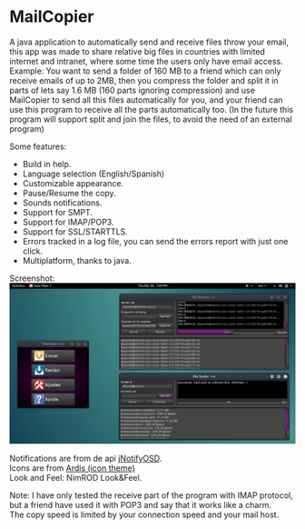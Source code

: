 MailCopier
==========
A java application to automatically send and receive files throw your email,
this app was made to share relative big files in countries with limited internet and intranet,
where some time the users only have email access. <br/>
Example:
You want to send a folder of 160 MB to a friend which can only receive emails of up to 2MB,
then you compress the folder and split it in parts of lets say 1.6 MB (160 parts ignoring compression) 
and use MailCopier to send all this files automatically for you, and your friend can use this program 
to receive all the parts automatically too. 
(In the future this program will support split and join the files, to avoid the need of an external program)

Some features:
<ul>
    <li>Build in help.</li>
    <li>Language selection (English/Spanish)</li>
    <li>Customizable appearance.</li>
    <li>Pause/Resume the copy.</li>
    <li>Sounds notifications.</li>
    <li>Support for SMPT.</li>
    <li>Support for IMAP/POP3.</li>
    <li>Support for SSL/STARTTLS.</li>
    <li>Errors tracked in a log file, you can send
        the errors report with just one click.</li>
    <li>Multiplatform, thanks to java.</li>
</ul>

Screenshot: <br/>
<img src="https://github.com/adbenitez/MailCopier/blob/master/Screenshot.png"></img>

Notifications are from de api <a href="https://github.com/adbenitez/jNotifyOSD">jNotifyOSD</a>. <br/>
Icons are from <a href="https://github.com/Nitrux/ardis-icon-theme">Ardis (icon theme)</a> <br/>
Look and Feel: NimROD Look&Feel. 

Note:
I have only tested the receive part of the program
with IMAP protocol, but a friend have used it with POP3
and say that it works like a charm. <br/>
The copy speed is limited by your connection speed and your mail host.
